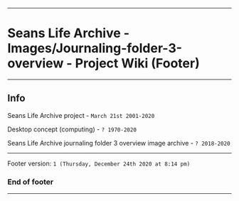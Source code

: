 
***

# Seans Life Archive - Images/Journaling-folder-3-overview - Project Wiki (Footer)

***

## Info

Seans Life Archive project - `March 21st 2001-2020`

Desktop concept (computing) - `? 1970-2020`

Seans Life Archive journaling folder 3 overview image archive - `? 2018-2020`

***

Footer version: `1 (Thursday, December 24th 2020 at 8:14 pm)`

### End of footer

***
